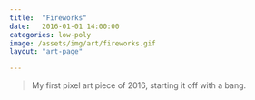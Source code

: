 ```yaml
---
title:  "Fireworks"
date:   2016-01-01 14:00:00
categories: low-poly
image: /assets/img/art/fireworks.gif
layout: "art-page"

---
```


> My first pixel art piece of 2016, starting it off with a bang. 